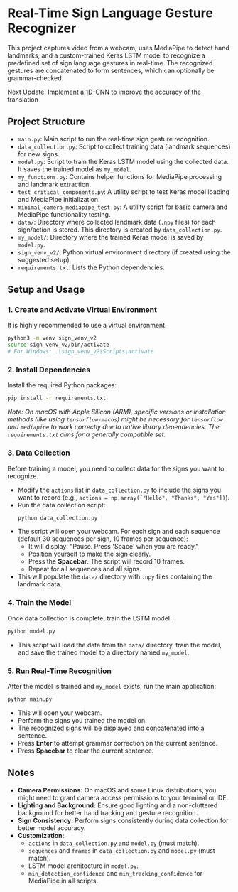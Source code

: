 # Real-Time Sign Language Gesture Recognizer

This project captures video from a webcam, uses MediaPipe to detect hand landmarks, and a custom-trained Keras LSTM model to recognize a predefined set of sign language gestures in real-time. The recognized gestures are concatenated to form sentences, which can optionally be grammar-checked.

Next Update: 
Implement a 1D-CNN to improve the accuracy of the translation 

## Project Structure

- `main.py`: Main script to run the real-time sign gesture recognition.
- `data_collection.py`: Script to collect training data (landmark sequences) for new signs.
- `model.py`: Script to train the Keras LSTM model using the collected data. It saves the trained model as `my_model`.
- `my_functions.py`: Contains helper functions for MediaPipe processing and landmark extraction.
- `test_critical_components.py`: A utility script to test Keras model loading and MediaPipe initialization.
- `minimal_camera_mediapipe_test.py`: A utility script for basic camera and MediaPipe functionality testing.
- `data/`: Directory where collected landmark data (`.npy` files) for each sign/action is stored. This directory is created by `data_collection.py`.
- `my_model/`: Directory where the trained Keras model is saved by `model.py`.
- `sign_venv_v2/`: Python virtual environment directory (if created using the suggested setup).
- `requirements.txt`: Lists the Python dependencies.

## Setup and Usage

### 1. Create and Activate Virtual Environment

It is highly recommended to use a virtual environment.

```bash
python3 -m venv sign_venv_v2
source sign_venv_v2/bin/activate 
# For Windows: .\sign_venv_v2\Scripts\activate
```

### 2. Install Dependencies

Install the required Python packages:

```bash
pip install -r requirements.txt
```
*Note: On macOS with Apple Silicon (ARM), specific versions or installation methods (like using `tensorflow-macos`) might be necessary for `tensorflow` and `mediapipe` to work correctly due to native library dependencies. The `requirements.txt` aims for a generally compatible set.*

### 3. Data Collection

Before training a model, you need to collect data for the signs you want to recognize.
- Modify the `actions` list in `data_collection.py` to include the signs you want to record (e.g., `actions = np.array(["Hello", "Thanks", "Yes"])`).
- Run the data collection script:
  ```bash
  python data_collection.py
  ```
- The script will open your webcam. For each sign and each sequence (default 30 sequences per sign, 10 frames per sequence):
    - It will display: "Pause. Press 'Space' when you are ready."
    - Position yourself to make the sign clearly.
    - Press the **Spacebar**. The script will record 10 frames.
    - Repeat for all sequences and all signs.
- This will populate the `data/` directory with `.npy` files containing the landmark data.

### 4. Train the Model

Once data collection is complete, train the LSTM model:

```bash
python model.py
```
- This script will load the data from the `data/` directory, train the model, and save the trained model to a directory named `my_model`.

### 5. Run Real-Time Recognition

After the model is trained and `my_model` exists, run the main application:

```bash
python main.py
```
- This will open your webcam.
- Perform the signs you trained the model on.
- The recognized signs will be displayed and concatenated into a sentence.
- Press **Enter** to attempt grammar correction on the current sentence.
- Press **Spacebar** to clear the current sentence.

## Notes

- **Camera Permissions:** On macOS and some Linux distributions, you might need to grant camera access permissions to your terminal or IDE.
- **Lighting and Background:** Ensure good lighting and a non-cluttered background for better hand tracking and gesture recognition.
- **Sign Consistency:** Perform signs consistently during data collection for better model accuracy.
- **Customization:**
    - `actions` in `data_collection.py` and `model.py` (must match).
    - `sequences` and `frames` in `data_collection.py` and `model.py` (must match).
    - LSTM model architecture in `model.py`.
    - `min_detection_confidence` and `min_tracking_confidence` for MediaPipe in all scripts.
